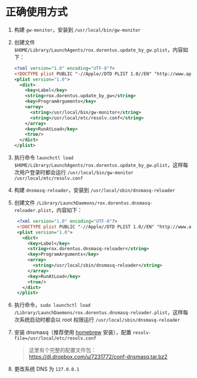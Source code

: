 正确使用方式
============

1. 构建 `gw-monitor`，安装到 `/usr/local/bin/gw-monitor`
2. 创建文件 `$HOME/Library/LaunchAgents/rox.dorentus.update_by_gw.plist`，内容如下：

    ```xml
    <?xml version="1.0" encoding="UTF-8"?>
    <!DOCTYPE plist PUBLIC "-//Apple//DTD PLIST 1.0//EN" "http://www.apple.com/DTDs/PropertyList-1.0.dtd">
    <plist version="1.0">
      <dict>
        <key>Label</key>
        <string>rox.dorentus.update_by_gw</string>
        <key>ProgramArguments</key>
        <array>
          <string>/usr/local/bin/gw-monitor</string>
          <string>/usr/local/etc/resolv.conf</string>
        </array>
        <key>RunAtLoad</key>
        <true/>
      </dict>
    </plist>
    ```

3. 执行命令 `launchctl load $HOME/Library/LaunchAgents/rox.dorentus.update_by_gw.plist`，这样每次用户登录时都会运行 `/usr/local/bin/gw-monitor /usr/local/etc/resolv.conf`

4. 构建 `dnsmasq-reloader`，安装到 `/usr/local/sbin/dnsmasq-reloader`

5. 创建文件 `/Library/LaunchDaemons/rox.dorentus.dnsmasq-reloader.plist`，内容如下：

   ```xml
    <?xml version="1.0" encoding="UTF-8"?>
    <!DOCTYPE plist PUBLIC "-//Apple//DTD PLIST 1.0//EN" "http://www.apple.com/DTDs/PropertyList-1.0.dtd">
    <plist version="1.0">
      <dict>
        <key>Label</key>
        <string>rox.dorentus.dnsmasq-reloader</string>
        <key>ProgramArguments</key>
        <array>
          <string>/usr/local/sbin/dnsmasq-reloader</string>
        </array>
        <key>RunAtLoad</key>
        <true/>
      </dict>
    </plist>
   ```

6. 执行命令，`sudo launchctl load /Library/LaunchDaemons/rox.dorentus.dnsmasq-reloader.plist`，这样每次系统启动时都会以 root 权限运行 `/usr/local/sbin/dnsmasq-reloader`

7. 安装 dnsmasq（推荐使用 [homebrew](http://mxcl.github.com/homebrew/) 安装），配置 `resolv-file=/usr/local/etc/resolv.conf`

   > 这里有个完整的配置文件包：https://dl.dropbox.com/u/7231772/conf-dnsmasq.tar.bz2

8. 更改系统 DNS 为 `127.0.0.1`
